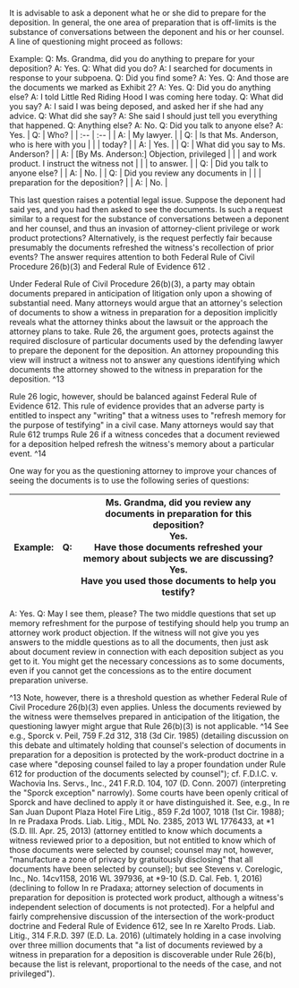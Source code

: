 
It is advisable to ask a deponent what he or she did to prepare for the deposition. In general, the one area of preparation that is off-limits is the substance of conversations between the deponent and his or her counsel. A line of questioning might proceed as follows:

Example: Q: Ms. Grandma, did you do anything to prepare for your deposition?
A: Yes.
Q: What did you do?
A: I searched for documents in response to your subpoena.
Q: Did you find some?
A: Yes.
Q: And those are the documents we marked as Exhibit 2?
A: Yes.
Q: Did you do anything else?
A: I told Little Red Riding Hood I was coming here today.
Q: What did you say?
A: I said I was being deposed, and asked her if she had any advice.
Q: What did she say?
A: She said I should just tell you everything that happened.
Q: Anything else?
A: No.
Q: Did you talk to anyone else?
A: Yes.
| Q: | Who? |
| :-- | :-- |
| A: | My lawyer. |
| Q: | Is that Ms. Anderson, who is here with you |
| | today? |
| A: | Yes. |
| Q: | What did you say to Ms. Anderson? |
| A: | [By Ms. Anderson:] Objection, privileged |
| | and work product. I instruct the witness not |
| | to answer. |
| Q: | Did you talk to anyone else? |
| A: | No. |
| Q: | Did you review any documents in |
| | preparation for the deposition? |
| A: | No. |

This last question raises a potential legal issue. Suppose the deponent had said yes, and you had then asked to see the documents. Is such a request similar to a request for the substance of conversations between a deponent and her counsel, and thus an invasion of attorney-client privilege or work product protections? Alternatively, is the request perfectly fair because presumably the documents refreshed the witness's recollection of prior events? The answer requires attention to both Federal Rule of Civil Procedure 26(b)(3) and Federal Rule of Evidence 612 .

Under Federal Rule of Civil Procedure 26(b)(3), a party may obtain documents prepared in anticipation of litigation only upon a showing of substantial need. Many attorneys would argue that an attorney's selection of documents to show a witness in preparation for a deposition implicitly reveals what the attorney thinks about the lawsuit or the approach the attorney plans to take. Rule 26, the argument goes, protects against the required disclosure of particular documents used by the defending lawyer to prepare the deponent for the deposition. An attorney propounding this view will instruct a witness not to answer any questions identifying which documents the attorney showed to the witness in preparation for the deposition. ^13

Rule 26 logic, however, should be balanced against Federal Rule of Evidence 612. This rule of evidence provides that an adverse party is entitled to inspect any "writing" that a witness uses to "refresh memory for the purpose of testifying" in a civil case. Many attorneys would say that Rule 612 trumps Rule 26 if a witness concedes that a document reviewed for a deposition helped refresh the witness's memory about a particular event. ^14

One way for you as the questioning attorney to improve your chances of seeing the documents is to use the following series of questions:

| Example: | Q: | Ms. Grandma, did you review any <br> documents in preparation for this <br> deposition? <br> Yes. <br> Have those documents refreshed your <br> memory about subjects we are discussing? <br> Yes. <br> Have you used those documents to help you <br> testify? |
| :--: | :--: | :--: |

A: Yes.
Q: May I see them, please?
The two middle questions that set up memory refreshment for the purpose of testifying should help you trump an attorney work product objection. If the witness will not give you yes answers to the middle questions as to all the documents, then just ask about document review in connection with each deposition subject as you get to it. You might get the necessary concessions as to some documents, even if you cannot get the concessions as to the entire document preparation universe.


^13 Note, however, there is a threshold question as whether Federal Rule of Civil Procedure 26(b)(3) even applies. Unless the documents reviewed by the witness were themselves prepared in anticipation of the litigation, the questioning lawyer might argue that Rule 26(b)(3) is not applicable.
^14 See e.g., Sporck v. Peil, 759 F.2d 312, 318 (3d Cir. 1985) (detailing discussion on this debate and ultimately holding that counsel's selection of documents in preparation for a deposition is protected by the work-product doctrine in a case where "deposing counsel failed to lay a proper foundation under Rule 612 for production of the documents selected by counsel"); cf. F.D.I.C. v. Wachovia Ins. Servs., Inc., 241 F.R.D. 104, 107 (D. Conn. 2007) (interpreting the "Sporck exception" narrowly). Some courts have been openly critical of Sporck and have declined to apply it or have distinguished it. See, e.g., In re San Juan Dupont Plaza Hotel Fire Litig., 859 F.2d 1007, 1018 (1st Cir. 1988); In re Pradaxa Prods. Liab. Litig., MDL No. 2385, 2013 WL 1776433, at *1 (S.D. Ill. Apr. 25, 2013) (attorney entitled to know which documents a witness reviewed prior to a deposition, but not entitled to know which of those documents were selected by counsel; counsel may not, however, "manufacture a zone of privacy by gratuitously disclosing" that all documents have been selected by counsel); but see Stevens v. Corelogic, Inc., No. 14cv1158, 2016 WL 397936, at *9-10 (S.D. Cal. Feb. 1, 2016) (declining to follow In re Pradaxa; attorney selection of documents in preparation for deposition is protected work product, although a witness's independent selection of documents is not protected). For a helpful and fairly comprehensive discussion of the intersection of the work-product doctrine and Federal Rule of Evidence 612, see In re Xarelto Prods. Liab. Litig., 314 F.R.D. 397 (E.D. La. 2016) (ultimately holding in a case involving over three million documents that "a list of documents reviewed by a witness in preparation for a deposition is discoverable under Rule 26(b), because the list is relevant, proportional to the needs of the case, and not privileged").